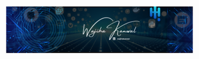 ![Alt text](cover_pic.png)


<!--
**wajihakanwal/wajihakanwal** is a ✨ _special_ ✨ repository because its `README.md` (this file) appears on your GitHub profile.


# 💫 About Me:
A tech-savvy professional, having strong background in iOS App development and Program Management, passionate to stay updated with emerging technologies, brushing up skills in data analysis and visualisation, python, and Agentic AI Engineering


## 🌐 Socials:
[![LinkedIn](https://img.shields.io/badge/LinkedIn-%230077B5.svg?logo=linkedin&logoColor=white)](https://linkedin.com/in/https://www.linkedin.com/in/wajihakanwal/) 

# 💻 Tech Stack:
![Java](https://img.shields.io/badge/java-%23ED8B00.svg?style=flat&logo=openjdk&logoColor=white) ![Python](https://img.shields.io/badge/python-3670A0?style=flat&logo=python&logoColor=ffdd54) ![Power Bi](https://img.shields.io/badge/power_bi-F2C811?style=flat&logo=powerbi&logoColor=black) ![OpenAI](https://img.shields.io/badge/power_bi-F2C811?style=flat&logo=powerbi&logoColor=black) ![matplotlib](https://img.shields.io/badge/power_bi-F2C811?style=flat&logo=powerbi&logoColor=black)![Stream Lit](https://img.shields.io/badge/power_bi-F2C811?style=flat&logo=powerbi&logoColor=black) ![ChainLit](https://img.shields.io/badge/power_bi-F2C811?style=flat&logo=powerbi&logoColor=black) ![Langchain](https://img.shields.io/badge/power_bi-F2C811?style=flat&logo=powerbi&logoColor=black)
# 📊 GitHub Stats:
![](https://github-readme-stats.vercel.app/api?username=Wajiha Kanwal&theme=material-palenight&hide_border=false&include_all_commits=false&count_private=false)<br/>
![](https://nirzak-streak-stats.vercel.app/?user=Wajiha Kanwal&theme=material-palenight&hide_border=false)<br/>
![](https://github-readme-stats.vercel.app/api/top-langs/?username=Wajiha Kanwal&theme=material-palenight&hide_border=false&include_all_commits=false&count_private=false&layout=compact)

---
[![](https://visitcount.itsvg.in/api?id=Wajiha Kanwal&icon=0&color=0)](https://visitcount.itsvg.in)


Here are some ideas to get you started:

- 🔭 I’m currently working on Data Analysis in PowerBi
- 🌱 I’m currently learning Agentic AI Engineering OpenAI SDK, CrewAI w/o Flows

-->


